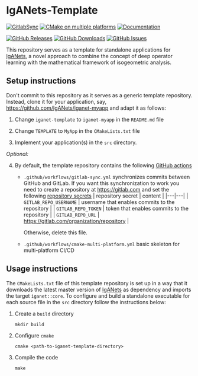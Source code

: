 # IgANets-Template

[![GitlabSync](https://github.com/IgANets/iganet-template/actions/workflows/gitlab-sync.yml/badge.svg)](https://github.com/IgANets/iganet-template/actions/workflows/gitlab-sync.yml)
[![CMake on multiple platforms](https://github.com/IgANets/iganet-template/actions/workflows/cmake-multi-platform.yml/badge.svg)](https://github.com/IgANets/iganet-template/actions/workflows/cmake-multi-platform.yml)
[![Documentation](https://img.shields.io/badge/docs-mkdocs-blue.svg)](https://iganets.github.io/iganet/)

[![GitHub Releases](https://img.shields.io/github/release/iganets/iganet-template.svg)](https://github.com/iganets/iganet-template/releases)
[![GitHub Downloads](https://img.shields.io/github/downloads/iganets/iganet-template/total)](https://github.com/iganets/iganet-template/releases)
[![GitHub Issues](https://img.shields.io/github/issues/iganets/iganet-template.svg)](https://github.com/iganets/iganet-template/issues)

This repository serves as a template for standalone applications for [IgANets](https://github.com/iganets/iganet), a novel approach to combine the concept of deep operator learning with the mathematical framework of isogeometric analysis.

## Setup instructions

Don't commit to this repository as it serves as a generic template repository. Instead, clone it for your application, say, https://github.com/IgANets/iganet-myapp and adapt it as follows:

1. Change `iganet-template` to `iganet-myapp` in the `README.md` file

2. Change `TEMPLATE` to `MyApp` in the `CMakeLists.txt` file

3. Implement your application(s) in the `src` directory.

_Optional:_

4. By default, the template repository contains the following [GitHub actions](https://github.com/features/actions)

   - `.github/workflows/gitlab-sync.yml` synchronizes commits between GitHub and GitLab. If you want this synchronization to work you need to create a repository at https://gitlab.com and set the following [repository secrets](https://docs.github.com/en/actions/how-tos/writing-workflows/choosing-what-your-workflow-does/using-secrets-in-github-actions)
     | repository secret | content |
     |---|---|
     | `GITLAB_REPO_USERNAME` | username that enables commits to the repository |
     | `GITLAB_REPO_TOKEN` | token that enables commits to the repository |
     | `GITLAB_REPO_URL`   | https://gitlab.com/organization/repository |
     
     Otherwise, delete this file.
   - `.github/workflows/cmake-multi-platform.yml` basic skeleton for multi-platform CI/CD

## Usage instructions

The `CMakeLists.txt` file of this template repository is set up in a way that it downloads the latest master version of [IgANets](https://github.com/iganets/iganet) as dependency and imports the target `iganet::core`. To configure and build a standalone executable for each source file in the `src` directory follow the instructions below:

1. Create a `build` directory
   ```shell
   mkdir build
   ```

2. Configure `cmake`
   ```shell
   cmake <path-to-iganet-template-directory>
   ```

3. Compile the code
   ```shell
   make
   ```
